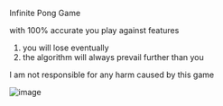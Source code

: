 Infinite Pong Game

with 100% accurate you play against
features
1. you will lose eventually
2. the algorithm will always prevail further than you

   
I am not responsible for any harm caused by this game

![image](https://github.com/Poebergine-2009/Infinite_pong_game/assets/143630476/9f6ed236-79b0-463f-8d4b-1fdce7e713f7)
